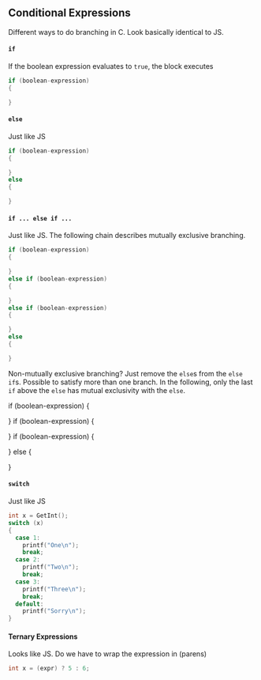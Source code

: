 ## Conditional Expressions

Different ways to do branching in C. Look basically identical to JS.

#### `if`

If the boolean expression evaluates to `true`, the block executes

```C
if (boolean-expression)
{

}
```

#### `else`

Just like JS

```C
if (boolean-expression)
{

}
else
{

}
```

#### `if ... else if ...`

Just like JS. The following chain describes mutually exclusive branching.

```C
if (boolean-expression)
{

}
else if (boolean-expression)
{

}
else if (boolean-expression)
{

}
else
{

}
```

Non-mutually exclusive branching? Just remove the `else`s from the `else if`s. Possible to satisfy more than one branch. In the following, only the last `if` above the `else` has mutual exclusivity with the `else`.

if (boolean-expression)
{

}
if (boolean-expression)
{

}
if (boolean-expression)
{

}
else
{

}

#### `switch`

Just like JS

```C
int x = GetInt();
switch (x)
{
  case 1:
    printf("One\n");
    break;
  case 2:
    printf("Two\n");
    break;
  case 3:
    printf("Three\n");
    break;
  default:
    printf("Sorry\n");
}
```

#### Ternary Expressions

Looks like JS. Do we have to wrap the expression in (parens)

```C
int x = (expr) ? 5 : 6;
```
